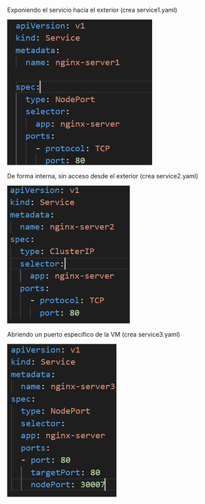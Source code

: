 Exponiendo el servicio hacia el exterior (crea service1.yaml)


![alt text](images3/Imagen1.png)

De forma interna, sin acceso desde el exterior (crea service2.yaml)


![alt text](images3/Imagen2.png)

Abriendo un puerto especifico de la VM (crea service3.yaml)


![alt text](images3/Imagen3.png)